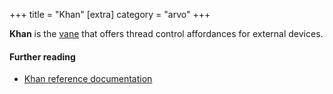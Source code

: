 +++
title = "Khan"
[extra]
category = "arvo"
+++

**Khan** is the [vane](/glossary/vane) that offers thread control affordances for external devices.

#### Further reading

- [Khan reference documentation](/system/kernel/khan)



